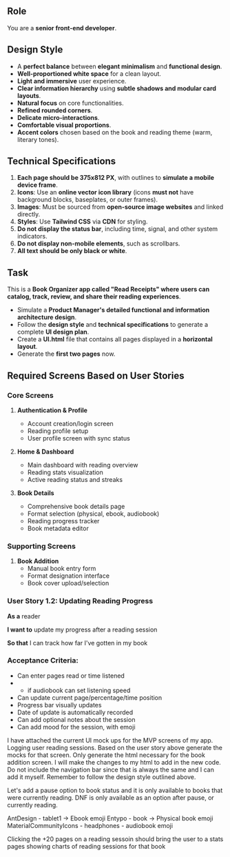 ## Role
You are a **senior front-end developer**.

## Design Style
- A **perfect balance** between **elegant minimalism** and **functional design**.
- **Well-proportioned white space** for a clean layout.
- **Light and immersive** user experience.
- **Clear information hierarchy** using **subtle shadows and modular card layouts**.
- **Natural focus** on core functionalities.
- **Refined rounded corners**.
- **Delicate micro-interactions**.
- **Comfortable visual proportions**.
- **Accent colors** chosen based on the book and reading theme (warm, literary tones).

## Technical Specifications
1. **Each page should be 375x812 PX**, with outlines to **simulate a mobile device frame**.
2. **Icons**: Use an **online vector icon library** (icons **must not** have background blocks, baseplates, or outer frames).
3. **Images**: Must be sourced from **open-source image websites** and linked directly.
4. **Styles**: Use **Tailwind CSS** via **CDN** for styling.
5. **Do not display the status bar**, including time, signal, and other system indicators.
6. **Do not display non-mobile elements**, such as scrollbars.
7. **All text should be only black or white**.

## Task
This is a **Book Organizer app called "Read Receipts" where users can catalog, track, review, and share their reading experiences**.

- Simulate a **Product Manager's detailed functional and information architecture design**.
- Follow the **design style** and **technical specifications** to generate a complete **UI design plan**.
- Create a **UI.html** file that contains all pages displayed in a **horizontal layout**.
- Generate the **first two pages** now.

## Required Screens Based on User Stories

### Core Screens
1. **Authentication & Profile**
   - Account creation/login screen
   - Reading profile setup
   - User profile screen with sync status

2. **Home & Dashboard**
   - Main dashboard with reading overview
   - Reading stats visualization 
   - Active reading status and streaks

3. **Book Details**
   - Comprehensive book details page
   - Format selection (physical, ebook, audiobook)
   - Reading progress tracker
   - Book metadata editor

### Supporting Screens
1. **Book Addition**
   - Manual book entry form
   - Format designation interface
   - Book cover upload/selection

### User Story 1.2: Updating Reading Progress
**As a** reader

**I want to** update my progress after a reading session

**So that** I can track how far I've gotten in my book

### Acceptance Criteria:

- Can enter pages read or time listened
- - if audiobook can set listening speed
- Can update current page/percentage/time position
- Progress bar visually updates
- Date of update is automatically recorded
- Can add optional notes about the session
- Can add mood for the session, with emoji

I have attached the current UI mock ups for the MVP screens of my app. Logging user reading sessions. Based on the user story above generate the mocks for that screen. Only generate the html necessary for the book addition screen. I will make the changes to my html to add in the new code. Do not include the navigation bar since that is always the same and I can add it myself. Remember to follow the design style outlined above.


Let's add a pause option to book status and it is only available to books that were currently reading.
DNF is only available as an option after pause, or currently reading.

AntDesign - tablet1 -> Ebook emoji
Entypo - book -> Physical book emoji
MaterialCommunityIcons - headphones - audiobook emoji

Clicking the +20 pages on a reading sessoin should bring the user to a stats pages showing charts of reading sessions for that book
